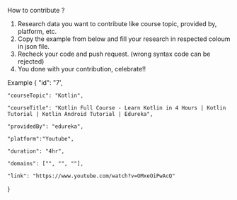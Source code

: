 How to contribute ?

1. Research data you want to contribute like course topic, provided by, platform, etc.
1. Copy the example from below and fill your research in respected coloum in json file.
3. Recheck your code and push request. (wrong syntax code can be rejected)
4. You done with your contribution, celebrate!!


Example
{
    "id": "7',
    
    "courseTopic": "Kotlin",
    
    "courseTitle": "Kotlin Full Course - Learn Kotlin in 4 Hours | Kotlin Tutorial | Kotlin Android Tutorial | Edureka",
    
    "providedBy": "edureka",
    
    "platform":"Youtube",
    
    "duration": "4hr",
   
    "domains": ["", "", ""],
    
    "link": "https://www.youtube.com/watch?v=OMxeOiPwAcQ"
    
}
